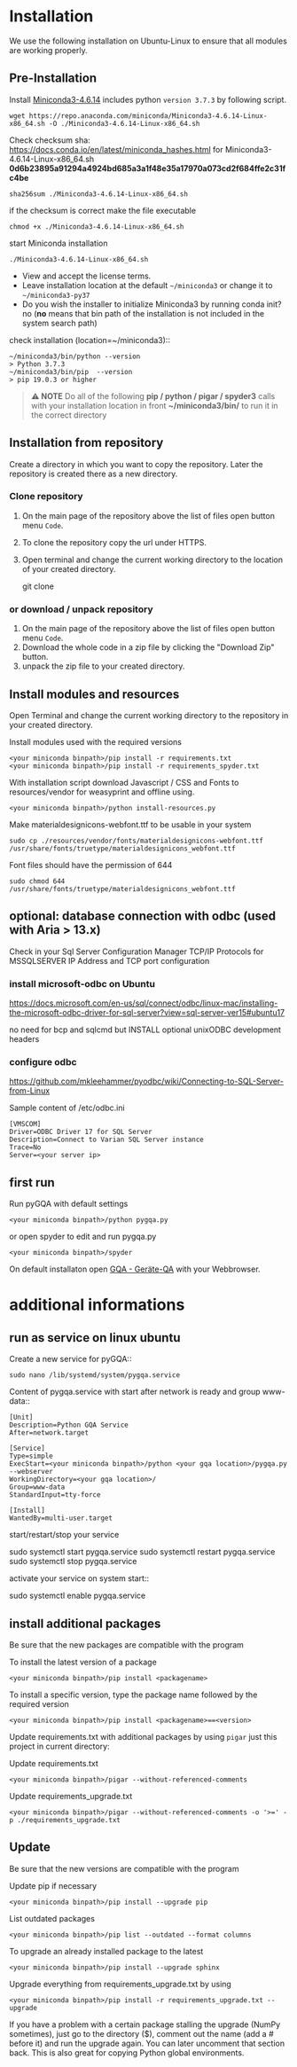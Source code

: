 # Installation

We use the following installation on Ubuntu-Linux to ensure that all modules are working properly.

## Pre-Installation

Install [Miniconda3-4.6.14](https://repo.anaconda.com/miniconda/) includes python `version 3.7.3` by following script.

    wget https://repo.anaconda.com/miniconda/Miniconda3-4.6.14-Linux-x86_64.sh -O ./Miniconda3-4.6.14-Linux-x86_64.sh

Check checksum sha:  https://docs.conda.io/en/latest/miniconda_hashes.html for Miniconda3-4.6.14-Linux-x86_64.sh **0d6b23895a91294a4924bd685a3a1f48e35a17970a073cd2f684ffe2c31fc4be**

    sha256sum ./Miniconda3-4.6.14-Linux-x86_64.sh

if the checksum is correct make the file executable

    chmod +x ./Miniconda3-4.6.14-Linux-x86_64.sh

start Miniconda installation

    ./Miniconda3-4.6.14-Linux-x86_64.sh

* View and accept the license terms.
* Leave installation location at the default `~/miniconda3` or change it to `~/miniconda3-py37`
* Do you wish the installer to initialize Miniconda3 by running conda init? no
  (**no** means that bin path of the installation is not included in the system search path)

check installation (location=~/miniconda3)::

    ~/miniconda3/bin/python --version
    > Python 3.7.3
    ~/miniconda3/bin/pip  --version
    > pip 19.0.3 or higher

> **⚠ NOTE**
> Do all of the following **pip / python / pigar / spyder3** calls with your installation location in front **~/miniconda3/bin/**
> to run it in the correct directory

## Installation from repository

Create a directory in which you want to copy the repository.
Later the repository is created there as a new directory.

### Clone repository

1. On the main page of the repository above the list of files open button menu `Code`.
2. To clone the repository copy the url under HTTPS.
3. Open terminal and change the current working directory to the location of your created directory.

    git clone <paste url here>

### or download / unpack repository

1. On the main page of the repository above the list of files open button menu `Code`.
2. Download the whole code in a zip file by clicking the "Download Zip" button.
3. unpack the zip file to your created directory.

## Install modules and resources

Open Terminal and change the current working directory to the repository in your created directory.

Install modules used with the required versions

    <your miniconda binpath>/pip install -r requirements.txt
    <your miniconda binpath>/pip install -r requirements_spyder.txt

With installation script download Javascript / CSS and Fonts to resources/vendor for weasyprint and offline using.

    <your miniconda binpath>/python install-resources.py

Make materialdesignicons-webfont.ttf to be usable in your system

    sudo cp ./resources/vendor/fonts/materialdesignicons-webfont.ttf /usr/share/fonts/truetype/materialdesignicons_webfont.ttf

Font files should have the permission of 644

    sudo chmod 644 /usr/share/fonts/truetype/materialdesignicons_webfont.ttf

## optional: database connection with odbc (used with Aria > 13.x)

Check in your Sql Server Configuration Manager TCP/IP Protocols for MSSQLSERVER IP Address and TCP port configuration

### install microsoft-odbc on Ubuntu
https://docs.microsoft.com/en-us/sql/connect/odbc/linux-mac/installing-the-microsoft-odbc-driver-for-sql-server?view=sql-server-ver15#ubuntu17

no need for bcp and sqlcmd but INSTALL optional unixODBC development headers

### configure odbc
https://github.com/mkleehammer/pyodbc/wiki/Connecting-to-SQL-Server-from-Linux

Sample content of /etc/odbc.ini

    [VMSCOM]
    Driver=ODBC Driver 17 for SQL Server
    Description=Connect to Varian SQL Server instance
    Trace=No
    Server=<your server ip>


## first run

Run pyGQA with default settings

    <your miniconda binpath>/python pygqa.py

or open spyder to edit and run pygqa.py

    <your miniconda binpath>/spyder

On default installaton open [GQA - Geräte-QA](http://127.0.0.1:5000/) with your Webbrowser.

# additional informations

## run as service on linux ubuntu

Create a new service for pyGQA::

    sudo nano /lib/systemd/system/pygqa.service

Content of pygqa.service with start after network is ready and group www-data::

    [Unit]
    Description=Python GQA Service
    After=network.target

    [Service]
    Type=simple
    ExecStart=<your miniconda binpath>/python <your gqa location>/pygqa.py --webserver
    WorkingDirectory=<your gqa location>/
    Group=www-data
    StandardInput=tty-force

    [Install]
    WantedBy=multi-user.target

start/restart/stop your service

   sudo systemctl start pygqa.service
   sudo systemctl restart pygqa.service
   sudo systemctl stop pygqa.service

activate your service on system start::

   sudo systemctl enable pygqa.service

## install additional packages

Be sure that the new packages are compatible with the program

To install the latest version of a package

    <your miniconda binpath>/pip install <packagename>

To install a specific version, type the package name followed by the required version

    <your miniconda binpath>/pip install <packagename>==<version>

Update requirements.txt with additional packages by using `pigar` just this project in current directory:

Update requirements.txt

    <your miniconda binpath>/pigar --without-referenced-comments

Update requirements_upgrade.txt

    <your miniconda binpath>/pigar --without-referenced-comments -o '>=' -p ./requirements_upgrade.txt

## Update

Be sure that the new versions are compatible with the program

Update pip if necessary

    <your miniconda binpath>/pip install --upgrade pip

List outdated packages

    <your miniconda binpath>/pip list --outdated --format columns

To upgrade an already installed package to the latest

    <your miniconda binpath>/pip install --upgrade sphinx

Upgrade everything from requirements_upgrade.txt by using

    <your miniconda binpath>/pip install -r requirements_upgrade.txt --upgrade

If you have a problem with a certain package stalling the upgrade (NumPy sometimes),
just go to the directory ($), comment out the name (add a # before it) and run the upgrade again.
You can later uncomment that section back. This is also great for copying Python global environments.

